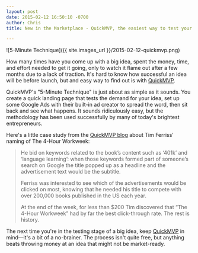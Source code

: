 ```yaml
---
layout: post
date: 2015-02-12 16:50:10 -0700
author: Chris
title: New in the Marketplace - QuickMVP, the easiest way to test your next big idea

---
```


<!-- excerpt -->

![5-Minute Technique]({{ site.images_url }}/2015-02-12-quickmvp.png)

How many times have you come up with a big idea, spent the money, time, and effort needed to get it going, only to watch it flame out after a few months due to a lack of traction. It's hard to know how successful an idea will be before launch, but and easy way to find out is with [QuickMVP](https://iwantmyname.com/services/marketing/quickmvp).

QuickMVP's "5-Minute Technique" is just about as simple as it sounds. You create a quick landing page that tests the demand for your idea, set up some Google Ads with their built-in ad creator to spread the word, then sit back and see what happens. It sounds ridiculously easy, but the methodology has been used successfully by many of today's brightest entrepreneurs.

<!-- /excerpt -->

Here's a little case study from the [QuickMVP blog](http://quickmvp.tumblr.com/post/88837748550/validating-an-ny-times-best-selling-title-with) about Tim Ferriss' naming of The 4-Hour Workweek:

> He bid on keywords related to the book’s content such as ‘401k’ and ‘language learning’: when those keywords formed part of someone’s search on Google the title popped up as a headline and the advertisement text would be the subtitle.
>
> Ferriss was interested to see which of the advertisements would be clicked on most, knowing that he needed his title to compete with over 200,000 books published in the US each year.
> 
> At the end of the week, for less than $200 Tim discovered that “The 4-Hour Workweek” had by far the best click-through rate. The rest is history.

The next time you're in the testing stage of a big idea, keep [QuickMVP](http://quickmvp.com) in mind—it's a bit of a no-brainer. The process isn't quite free, but anything beats throwing money at an idea that might not be market-ready.
